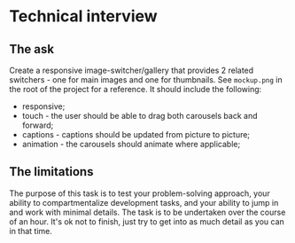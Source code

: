 # Technical interview

## The ask

Create a responsive image-switcher/gallery that provides 2 related switchers - one for main images and one for thumbnails. See `mockup.png` in the root of the project for a reference. It should include the following:
- responsive;
- touch - the user should be able to drag both carousels back and forward;
- captions - captions should be updated from picture to picture;
- animation - the carousels should animate where applicable;

## The limitations

The purpose of this task is to test your problem-solving approach, your ability to compartmentalize development tasks, and your ability to jump in and work with minimal details. The task is to be undertaken over the course of an hour. It's ok not to finish, just try to get into as much detail as you can in that time.